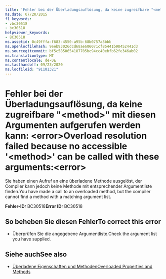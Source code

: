 ```yaml
---
title: 'Fehler bei der Überladungsauflösung, da keine zugreifbare "<method>" mit diesen Argumenten aufgerufen werden kann: <error>'
ms.date: 07/20/2015
f1_keywords:
- vbc30518
- bc30518
helpviewer_keywords:
- BC30518
ms.assetid: 0c49fffa-f683-4550-a95b-68b0757a8bbb
ms.openlocfilehash: 9eeb93026dcd68ae606071cf85441b98452441d3
ms.sourcegitcommit: bf5c5850654187705bc94cc40ebfb62fe346ab02
ms.translationtype: MT
ms.contentlocale: de-DE
ms.lasthandoff: 09/23/2020
ms.locfileid: "91101321"
---
```

# <a name="overload-resolution-failed-because-no-accessible-method-can-be-called-with-these-argumentserror"></a><span data-ttu-id="2c644-102">Fehler bei der Überladungsauflösung, da keine zugreifbare "\<method>" mit diesen Argumenten aufgerufen werden kann: \<error></span><span class="sxs-lookup"><span data-stu-id="2c644-102">Overload resolution failed because no accessible '\<method>' can be called with these arguments:\<error></span></span>

<span data-ttu-id="2c644-103">Sie haben einen Aufruf an eine überladene Methode ausgelöst, der Compiler kann jedoch keine Methode mit entsprechender Argumentliste finden.</span><span class="sxs-lookup"><span data-stu-id="2c644-103">You have made a call to an overloaded method, but the compiler cannot find a method with a matching argument list.</span></span>  
  
 <span data-ttu-id="2c644-104">**Fehler-ID:** BC30518</span><span class="sxs-lookup"><span data-stu-id="2c644-104">**Error ID:** BC30518</span></span>  
  
## <a name="to-correct-this-error"></a><span data-ttu-id="2c644-105">So beheben Sie diesen Fehler</span><span class="sxs-lookup"><span data-stu-id="2c644-105">To correct this error</span></span>  
  
- <span data-ttu-id="2c644-106">Überprüfen Sie die angegebene Argumentliste.</span><span class="sxs-lookup"><span data-stu-id="2c644-106">Check the argument list you have supplied.</span></span>  
  
## <a name="see-also"></a><span data-ttu-id="2c644-107">Siehe auch</span><span class="sxs-lookup"><span data-stu-id="2c644-107">See also</span></span>

- [<span data-ttu-id="2c644-108">Überladene Eigenschaften und Methoden</span><span class="sxs-lookup"><span data-stu-id="2c644-108">Overloaded Properties and Methods</span></span>](../programming-guide/language-features/objects-and-classes/overloaded-properties-and-methods.md)
